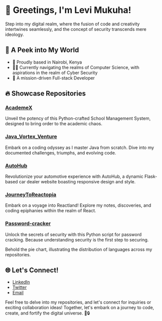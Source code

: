 # 👋 Greetings, I'm Levi Mukuha!

Step into my digital realm, where the fusion of code and creativity intertwines seamlessly, and the concept of security transcends mere ideology.

## 🚀 A Peek into My World

- 📍 Proudly based in Nairobi, Kenya
- 👨‍💻 Currently navigating the realms of Computer Science, with aspirations in the realm of Cyber Security
- 💼 A mission-driven Full-stack Developer

## 🔥 Showcase Repositories

### [AcademeX](https://github.com/Levi-LMN/AcademeX)
Unveil the potency of this Python-crafted School Management System, designed to bring order to the academic chaos.

### [Java_Vortex_Venture](https://github.com/Levi-LMN/Java_Vortex_Venture)
Embark on a coding odyssey as I master Java from scratch. Dive into my documented challenges, triumphs, and evolving code.

### [AutoHub](https://github.com/Levi-LMN/AutoHub)
Revolutionize your automotive experience with AutoHub, a dynamic Flask-based car dealer website boasting responsive design and style.

### [JourneyToReactopia](https://github.com/Levi-LMN/JourneyToReactopia)
Embark on a voyage into Reactland! Explore my notes, discoveries, and coding epiphanies within the realm of React.

### [Password-cracker](https://github.com/Levi-LMN/Password-cracker)
Unlock the secrets of security with this Python script for password cracking. Because understanding security is the first step to securing.



Behold the pie chart, illustrating the distribution of languages across my repositories.

## 🌐 Let's Connect!

- [LinkedIn](https://www.linkedin.com/in/levi-mukuha/)
- [Twitter](https://twitter.com/YourTwitterHandle)
- [Email](mailto:your.email@example.com)

Feel free to delve into my repositories, and let's connect for inquiries or exciting collaboration ideas! Together, let's embark on a journey to code, create, and fortify the digital universe. 🚀🔒
